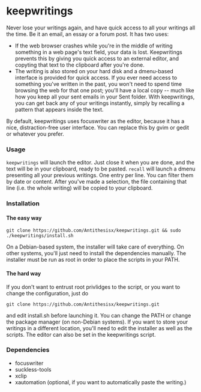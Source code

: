 keepwritings
============

Never lose your writings again, and have quick access to all your writings all the time. Be it an email, an essay or a forum post. It has two uses:
- If the web browser crashes while you're in the middle of writing something in a web page's text field, your data is lost. Keepwritings prevents this by giving you quick access to an external editor, and copyting that text to the clipboard after you're done.
- The writing is also stored on your hard disk and a dmenu-based interface is provided for quick access. If you ever need access to something you've written in the past, you won't need to spend time browsing the web for that one post; you'll have a local copy -- much like how you keep all your sent emails in your Sent folder. With keepwritings, you can get back any of your writings instantly, simply by recalling a pattern that appears inside the text.

By default, keepwritings uses focuswriter as the editor, because it has a nice, distraction-free user interface. You can replace this by gvim or gedit or whatever you prefer.

### Usage

`keepwritings` will launch the editor. Just close it when you are done, and the text will be in your clipboard, ready to be pasted. `recall` will launch a dmenu presenting all your previous writings. One entry per line. You can filter them by date or content. After you've made a selection, the file containing that line (i.e. the whole writing) will be copied to your clipboard.

### Installation
#### The easy way
`git clone https://github.com/Antithesisx/keepwritings.git && sudo ./keepwritings/install.sh`

On a Debian-based system, the installer will take care of everything. On other systems, you'll just need to install the dependencies manually. The installer must be run as root in order to place the scripts in your PATH.

#### The hard way
If you don't want to entrust root privlidges to the script, or you want to change the configuration, just do

`git clone https://github.com/Antithesisx/keepwritings.git`

and edit install.sh before launching it. You can change the PATH or change the package manager (on non-Debian systems). If you want to store your writings in a different location, you'll need to edit the installer as well as the scripts. The editor can also be set in the keepwritings script.

### Dependencies
- focuswriter 
- suckless-tools 
- xclip
- xautomation (optional, if you want to automatically paste the writing.)
